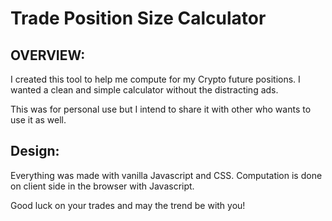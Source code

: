# Trade Position Size Calculator
## OVERVIEW:
I created this tool to help me compute for my Crypto future positions.
I wanted a clean and simple calculator without the distracting ads.

This was for personal use but I intend to share it with  other who wants to use it as well.

## Design:
Everything was made with vanilla Javascript and CSS.
Computation is done on client side in the browser with Javascript.

Good luck on your trades and may the trend be with you!